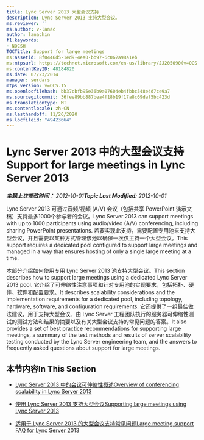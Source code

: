```yaml
---
title: Lync Server 2013 大型会议支持
description: Lync Server 2013 支持大型会议。
ms.reviewer: ''
ms.author: v-lanac
author: lanachin
f1.keywords:
- NOCSH
TOCTitle: Support for large meetings
ms:assetid: 8f0446d5-1ed9-4ea0-bb97-6c062a98a1eb
ms:mtpsurl: https://technet.microsoft.com/en-us/library/JJ205090(v=OCS.15)
ms:contentKeyID: 48184820
ms.date: 07/23/2014
manager: serdars
mtps_version: v=OCS.15
ms.openlocfilehash: bb37cbfb95e36b9a07604eb4fbbc548e4d7ce9a7
ms.sourcegitcommit: 36fee89bb887bea4f18b19f17a8c69daf5bc423d
ms.translationtype: MT
ms.contentlocale: zh-CN
ms.lasthandoff: 11/26/2020
ms.locfileid: "49423664"
---
```

# <a name="support-for-large-meetings-in-lync-server-2013"></a><span data-ttu-id="3ec82-103">Lync Server 2013 中的大型会议支持</span><span class="sxs-lookup"><span data-stu-id="3ec82-103">Support for large meetings in Lync Server 2013</span></span>

<div data-xmlns="http://www.w3.org/1999/xhtml">

<div class="topic" data-xmlns="http://www.w3.org/1999/xhtml" data-msxsl="urn:schemas-microsoft-com:xslt" data-cs="https://msdn.microsoft.com/">

<div data-asp="https://msdn2.microsoft.com/asp">



</div>

<div id="mainSection">

<div id="mainBody"><span data-ttu-id="3ec82-104">

<span> </span></span><span class="sxs-lookup"><span data-stu-id="3ec82-104">

<span> </span></span></span>

<span data-ttu-id="3ec82-105">_**主题上次修改时间：** 2012-10-01_</span><span class="sxs-lookup"><span data-stu-id="3ec82-105">_**Topic Last Modified:** 2012-10-01_</span></span>

<span data-ttu-id="3ec82-106">Lync Server 2013 可通过音频/视频 (A/V) 会议（包括共享 PowerPoint 演示文稿）支持最多1000个参与者的会议。</span><span class="sxs-lookup"><span data-stu-id="3ec82-106">Lync Server 2013 can support meetings with up to 1000 participants using audio/video (A/V) conferencing, including sharing PowerPoint presentations.</span></span> <span data-ttu-id="3ec82-107">若要实现此支持，需要配置专用池来支持大型会议，并且需要以某种方式管理该池以确保一次仅主持一个大型会议。</span><span class="sxs-lookup"><span data-stu-id="3ec82-107">This support requires a dedicated pool configured to support large meetings and managed in a way that ensures hosting of only a single large meeting at a time.</span></span>

<span data-ttu-id="3ec82-108">本部分介绍如何使用专用 Lync Server 2013 池支持大型会议。</span><span class="sxs-lookup"><span data-stu-id="3ec82-108">This section describes how to support large meetings using a dedicated Lync Server 2013 pool.</span></span> <span data-ttu-id="3ec82-109">它介绍了可伸缩性注意事项和针对专用池的实现要求，包括拓扑、硬件、软件和配置要求。</span><span class="sxs-lookup"><span data-stu-id="3ec82-109">It describes scalability considerations and the implementation requirements for a dedicated pool, including topology, hardware, software, and configuration requirements.</span></span> <span data-ttu-id="3ec82-110">它还提供了一组最佳做法建议，用于支持大型会议、由 Lync Server 工程团队执行的服务器可伸缩性测试的测试方法和结果的摘要以及有关大型会议支持的常见问题的答案。</span><span class="sxs-lookup"><span data-stu-id="3ec82-110">It also provides a set of best practice recommendations for supporting large meetings, a summary of the test methods and results of server scalability testing conducted by the Lync Server engineering team, and the answers to frequently asked questions about support for large meetings.</span></span>

<div>

## <a name="in-this-section"></a><span data-ttu-id="3ec82-111">本节内容</span><span class="sxs-lookup"><span data-stu-id="3ec82-111">In This Section</span></span>

  - [<span data-ttu-id="3ec82-112">Lync Server 2013 中的会议可伸缩性概述</span><span class="sxs-lookup"><span data-stu-id="3ec82-112">Overview of conferencing scalability in Lync Server 2013</span></span>](lync-server-2013-conferencing-scalability-overview.md)

  - [<span data-ttu-id="3ec82-113">使用 Lync Server 2013 支持大型会议</span><span class="sxs-lookup"><span data-stu-id="3ec82-113">Supporting large meetings using Lync Server 2013</span></span>](lync-server-2013-supporting-large-meetings.md)

  - [<span data-ttu-id="3ec82-114">适用于 Lync Server 2013 的大型会议支持常见问题</span><span class="sxs-lookup"><span data-stu-id="3ec82-114">Large meeting support FAQ for Lync Server 2013</span></span>](lync-server-2013-large-meeting-support-faq.md)

<span data-ttu-id="3ec82-115"></div>

</div>

<span> </span>

</div>

</div>

</span><span class="sxs-lookup"><span data-stu-id="3ec82-115"></div>

</div>

<span> </span>

</div>

</div>

</span></span></div>

